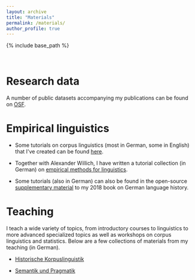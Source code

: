 ```yaml
---
layout: archive
title: "Materials"
permalink: /materials/
author_profile: true
---
```


{% include base_path %}

<br />

Research data
======

A number of public datasets accompanying my publications can be found on <a href="https://osf.io/7h2yu/">OSF</a>.


Empirical linguistics
======

- Some tutorials on corpus linguistics (most in German, some in English) that I've created can be found <a href="https://empirical-linguistics.github.io/">here</a>.

- Together with Alexander Willich, I have written a tutorial collection (in German) on <a href="https://empirical-linguistics.github.io/ems/">empirical methods for linguistics</a>.

- Some tutorials (also in German) can also be found in the open-source <a href="https://hartmast.github.io/sprachgeschichte/">supplementary material</a> to my 2018 book on German language history.



Teaching
======

I teach a wide variety of topics, from introductory courses to linguistics to more advanced specialized topics as well as workshops on corpus linguistics and statistics. Below are a few collections of materials from my teaching (in German).

- <a href="https://empirical-linguistics.github.io/hist-korpling/">Historische Korpuslinguistik</a>

- <a href="https://empirical-linguistics.github.io/sup/">Semantik und Pragmatik</a>
